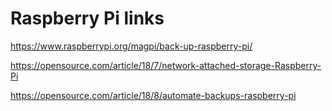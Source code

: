 # Raspberry Pi links

https://www.raspberrypi.org/magpi/back-up-raspberry-pi/

https://opensource.com/article/18/7/network-attached-storage-Raspberry-Pi

https://opensource.com/article/18/8/automate-backups-raspberry-pi

